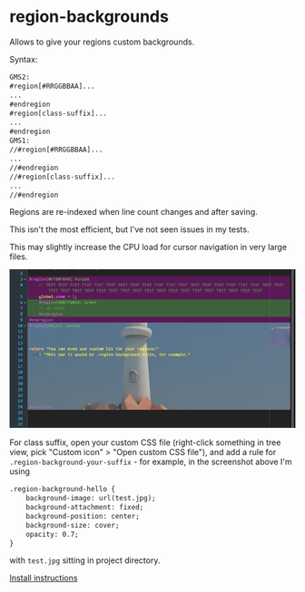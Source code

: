 # region-backgrounds
Allows to give your regions custom backgrounds.

Syntax:
```gml
GMS2:
#region[#RRGGBBAA]...
...
#endregion
#region[class-suffix]...
...
#endregion
GMS1:
//#region[#RRGGBBAA]...
...
//#endregion
//#region[class-suffix]...
...
//#endregion
```
Regions are re-indexed when line count changes and after saving.

This isn't the most efficient, but I've not seen issues in my tests.

This may slightly increase the CPU load for cursor navigation in very large files.

![screenshot](./region-backgrounds.png)

For class suffix, open your custom CSS file (right-click something in tree view, pick "Custom icon" > "Open custom CSS file"), and add a rule for `.region-background-your-suffix` - for example, in the screenshot above I'm using
```
.region-background-hello {
	background-image: url(test.jpg);
	background-attachment: fixed;
	background-position: center;
	background-size: cover;
	opacity: 0.7;
}
```
with `test.jpg` sitting in project directory.

[Install instructions](https://github.com/GameMakerDiscord/GMEdit/wiki/Using-plugins#installing-plugins)